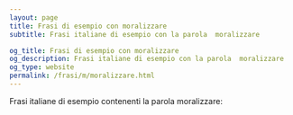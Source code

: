 ```yaml
---
layout: page
title: Frasi di esempio con moralizzare 
subtitle: Frasi italiane di esempio con la parola  moralizzare

og_title: Frasi di esempio con moralizzare 
og_description: Frasi italiane di esempio con la parola  moralizzare
og_type: website
permalink: /frasi/m/moralizzare.html
---
```


Frasi italiane di esempio contenenti la parola moralizzare:


